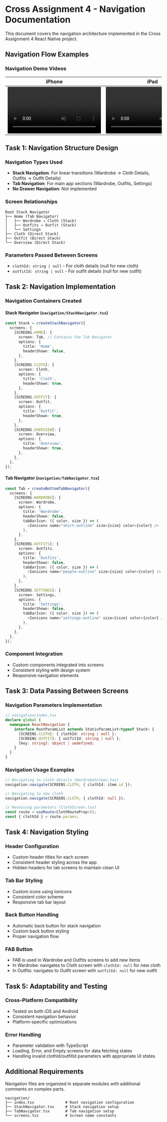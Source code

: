 # Cross Assignment 4 - Navigation Documentation

This document covers the navigation architecture implemented in the Cross Assignment 4 React Native project.

## Navigation Flow Examples

### Navigation Demo Videos

| iPhone                                                                  | iPad                                                                  | Android                                                                  |
| ----------------------------------------------------------------------- | --------------------------------------------------------------------- | ------------------------------------------------------------------------ |
| <video width="300" src="assets/navigation-iphone.mp4" controls></video> | <video width="300" src="assets/navigation-ipad.mp4" controls></video> | <video width="300" src="assets/navigation-android.mp4" controls></video> |

## Task 1: Navigation Structure Design

### Navigation Types Used

- **Stack Navigation**: For linear transitions (Wardrobe → Cloth Details, Outfits → Outfit Details)
- **Tab Navigation**: For main app sections (Wardrobe, Outfits, Settings)
- **No Drawer Navigation**: Not implemented

### Screen Relationships

```text
Root Stack Navigator
├── Home (Tab Navigator)
│   ├── Wardrobe → Cloth (Stack)
│   ├── Outfits → Outfit (Stack)
│   └── Settings
├── Cloth (Direct Stack)
├── Outfit (Direct Stack)
└── Overview (Direct Stack)
```

### Parameters Passed Between Screens

- `clothId: string | null` - For cloth details (null for new cloth)
- `outfitId: string | null` - For outfit details (null for new outfit)

## Task 2: Navigation Implementation

### Navigation Containers Created

#### Stack Navigator (`navigation/StackNavigator.tsx`)

```typescript
const Stack = createStackNavigator({
  screens: {
    [SCREENS.HOME]: {
      screen: Tab, // Contains the Tab Navigator
      options: {
        title: 'Home',
        headerShown: false,
      },
    },
    [SCREENS.CLOTH]: {
      screen: Cloth,
      options: {
        title: 'Cloth',
        headerShown: true,
      },
    },
    [SCREENS.OUTFIT]: {
      screen: Outfit,
      options: {
        title: 'Outfit',
        headerShown: true,
      },
    },
    [SCREENS.OVERVIEW]: {
      screen: Overview,
      options: {
        title: 'Overview',
        headerShown: true,
      },
    },
  },
});
```

#### Tab Navigator (`navigation/TabNavigator.tsx`)

```typescript
const Tab = createBottomTabNavigator({
  screens: {
    [SCREENS.WARDROBE]: {
      screen: Wardrobe,
      options: {
        title: 'Wardrobe',
        headerShown: false,
        tabBarIcon: ({ color, size }) => (
          <Ionicons name="shirt-outline" size={size} color={color} />
        ),
      },
    },
    [SCREENS.OUTFITS]: {
      screen: Outfits,
      options: {
        title: 'Outfits',
        headerShown: false,
        tabBarIcon: ({ color, size }) => (
          <Ionicons name="people-outline" size={size} color={color} />
        ),
      },
    },
    [SCREENS.SETTINGS]: {
      screen: Settings,
      options: {
        title: 'Settings',
        headerShown: false,
        tabBarIcon: ({ color, size }) => (
          <Ionicons name="settings-outline" size={size} color={color} />
        ),
      },
    },
  },
});
```

### Component Integration

- Custom components integrated into screens
- Consistent styling with design system
- Responsive navigation elements

## Task 3: Data Passing Between Screens

### Navigation Parameters Implementation

```typescript
// navigation/index.tsx
declare global {
  namespace ReactNavigation {
    interface RootParamList extends StaticParamList<typeof Stack> {
      [SCREENS.CLOTH]: { clothId: string | null };
      [SCREENS.OUTFIT]: { outfitId: string | null };
      [key: string]: object | undefined;
    }
  }
}
```

### Navigation Usage Examples

```typescript
// Navigating to cloth details (WardrobeScreen.tsx)
navigation.navigate(SCREENS.CLOTH, { clothId: item.id });

// Navigating to new cloth
navigation.navigate(SCREENS.CLOTH, { clothId: null });

// Receiving parameters (ClothScreen.tsx)
const route = useRoute<ClothRouteProp>();
const { clothId } = route.params;
```

## Task 4: Navigation Styling

### Header Configuration

- Custom header titles for each screen
- Consistent header styling across the app
- Hidden headers for tab screens to maintain clean UI

### Tab Bar Styling

- Custom icons using Ionicons
- Consistent color scheme
- Responsive tab bar layout

### Back Button Handling

- Automatic back button for stack navigation
- Custom back button styling
- Proper navigation flow

### FAB Button

- FAB is used in Wardrobe and Outfits screens to add new items
- In Wardrobe: navigates to Cloth screen with `clothId: null` for new cloth
- In Outfits: navigates to Outfit screen with `outfitId: null` for new outfit

## Task 5: Adaptability and Testing

### Cross-Platform Compatibility

- Tested on both iOS and Android
- Consistent navigation behavior
- Platform-specific optimizations

### Error Handling

- Parameter validation with TypeScript
- Loading, Error, and Empty screens for data fetching states
- Handling invalid clothId/outfitId parameters with appropriate UI states

## Additional Requirements

Navigation files are organized in separate modules with additional comments on complex parts.

```text
navigation/
├── index.tsx              # Root navigation configuration
├── StackNavigator.tsx     # Stack navigation setup
├── TabNavigator.tsx       # Tab navigation setup
└── screens.tsx            # Screen name constants
```
